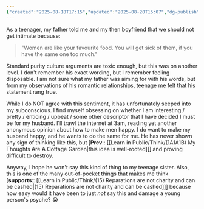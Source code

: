 ```yaml
---
{"created":"2025-08-18T17:15","updated":"2025-08-20T15:07","dg-publish":true,"dg-path":"Think/(1A1A1B3) 'Women are like your favourite food... you will get sick of them'.md","permalink":"/think/1-a1-a1-b3-women-are-like-your-favourite-food-you-will-get-sick-of-them/","dgPassFrontmatter":true,"noteIcon":"1"}
---
```


As a teenager, my father told me and my then boyfriend that we should not get intimate because:
> "Women are like your favourite food. You will get sick of them, if you have the same one too much." 

Standard purity culture arguments are toxic enough, but this was on another level. I don't remember his exact wording, but I remember feeling disposable. I am not sure what my father was aiming for with his words, but from my observations of his romantic relationships, teenage me felt that his statement rang true. 

<!-- And I remember that I have multiple illegitimate siblings and that one of them was born within months of my brother's birth, which means my father was actively cheating on my biological mother while she was pregnant. (So, he definitely got sick of her!) --> 

While I do NOT agree with this sentiment, it has unfortunately seeped into my subconscious. I find myself obsessing on whether I am interesting / pretty / enticing / upbeat / some other descriptor that I have decided I must be for my husband. I'll trawl the internet at 3am, reading yet another anonymous opinion about how to make men happy. I do want to make my husband happy, and he wants to do the same for me. He has never shown any sign of thinking like this, but [**Prev**:: [[Learn in Public/Think/(1A1A1B) My Thoughts Are A Cottage Garden\|this idea is well-rooted]]] and proving difficult to destroy. 

Anyway, I hope he won't say this kind of thing to my teenage sister. Also, this is one of the many out-of-pocket things that makes me think [**supports**:: [[Learn in Public/Think/(15) Reparations are not charity and can be cashed\|(15) Reparations are not charity and can be cashed]]] because how easy would it have been to just _not_ say this and damage a young person's psyche? 😭